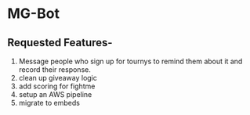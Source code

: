 # MG-Bot

## Requested Features-
  1. Message people who sign up for tournys to remind them about it and record their response.
  2. clean up giveaway logic
  3. add scoring for fightme
  4. setup an AWS pipeline
  5. migrate to embeds
  
